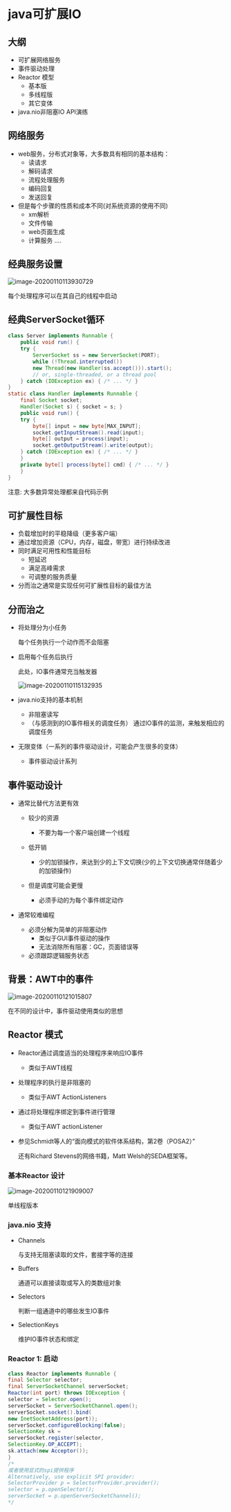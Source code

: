 # java可扩展IO

## 大纲

- 可扩展网络服务
- 事件驱动处理
- Reactor 模型
  - 基本版
  - 多线程版
  - 其它变体
- java.nio非阻塞IO API演练

## 网络服务

- web服务，分布式对象等，大多数具有相同的基本结构：
  - 读请求
  - 解码请求
  - 流程处理服务
  - 编码回复
  - 发送回复
- 但是每个步骤的性质和成本不同(对系统资源的使用不同)
  - xm解析
  - 文件传输
  - web页面生成
  - 计算服务 ....

## 经典服务设置

![image-20200110113930729](image/image-20200110113930729.png)

每个处理程序可以在其自己的线程中启动

## 经典ServerSocket循环

```java
class Server implements Runnable {
    public void run() {
    try {
        ServerSocket ss = new ServerSocket(PORT);
        while (!Thread.interrupted())
        new Thread(new Handler(ss.accept())).start();
        // or, single-threaded, or a thread pool
    } catch (IOException ex) { /* ... */ }
}
static class Handler implements Runnable {
	final Socket socket;
	Handler(Socket s) { socket = s; }
	public void run() {
    try {
        byte[] input = new byte[MAX_INPUT];
        socket.getInputStream().read(input);
        byte[] output = process(input);
        socket.getOutputStream().write(output);
    } catch (IOException ex) { /* ... */ }
    }
    private byte[] process(byte[] cmd) { /* ... */ }
    }
}
```


注意: 大多数异常处理都来自代码示例

## 可扩展性目标

- 负载增加时的平稳降级（更多客户端）
- 通过增加资源（CPU，内存，磁盘，带宽）进行持续改进
- 同时满足可用性和性能目标
  - 短延迟
  - 满足高峰需求
  - 可调整的服务质量
- 分而治之通常是实现任何可扩展性目标的最佳方法

## 分而治之

- 将处理分为小任务

  每个任务执行一个动作而不会阻塞

- 启用每个任务后执行

  此处，IO事件通常充当触发器

  ![image-20200110115132935](image/image-20200110115132935.png)

- java.nio支持的基本机制
  - 非阻塞读写
  - （与感测到的IO事件相关的调度任务） 通过IO事件的监测，来触发相应的调度任务
- 无限变体（一系列的事件驱动设计，可能会产生很多的变体）
  - 事件驱动设计系列

## 事件驱动设计

- 通常比替代方法更有效

  - 较少的资源
    - 不要为每一个客户端创建一个线程
  - 低开销
    - 少的加锁操作，来达到少的上下文切换(少的上下文切换通常伴随着少的加锁操作)

  - 但是调度可能会更慢
    - 必须手动的为每个事件绑定动作

- 通常较难编程

  - 必须分解为简单的非阻塞动作
    - 类似于GUI事件驱动的操作
    - 无法消除所有阻塞：GC，页面错误等
  - 必须跟踪逻辑服务状态

## 背景：AWT中的事件

![image-20200110121015807](image/image-20200110121015807.png)

在不同的设计中，事件驱动使用类似的思想

## Reactor 模式

- Reactor通过调度适当的处理程序来响应IO事件

  - 类似于AWT线程

- 处理程序的执行是非阻塞的

  - 类似于AWT ActionListeners

- 通过将处理程序绑定到事件进行管理

  - 类似于AWT actionListener

- 参见Schmidt等人的“面向模式的软件体系结构，第2卷（POSA2）”

  还有Richard Stevens的网络书籍，Matt Welsh的SEDA框架等。

### 基本Reactor 设计

![image-20200110121909007](image/image-20200110121909007.png)

单线程版本

### java.nio 支持

- Channels

  与支持无阻塞读取的文件，套接字等的连接

- Buffers 

  通道可以直接读取或写入的类数组对象

- Selectors 

  判断一组通道中的哪些发生IO事件

- SelectionKeys 

  维护IO事件状态和绑定

### Reactor 1: 启动

```java
class Reactor implements Runnable {
final Selector selector;
final ServerSocketChannel serverSocket;
Reactor(int port) throws IOException {
selector = Selector.open();
serverSocket = ServerSocketChannel.open();
serverSocket.socket().bind(
new InetSocketAddress(port));
serverSocket.configureBlocking(false);
SelectionKey sk =
serverSocket.register(selector,
SelectionKey.OP_ACCEPT);
sk.attach(new Acceptor());
}
/*
或者使用显式的spi提供程序
Alternatively, use explicit SPI provider:
SelectorProvider p = SelectorProvider.provider();
selector = p.openSelector();
serverSocket = p.openServerSocketChannel();
*/
```

























